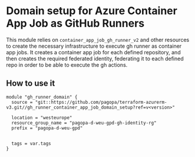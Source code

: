 # Domain setup for Azure Container App Job as GitHub Runners

This module relies on `container_app_job_gh_runner_v2` and other resources to create the necessary infrastructure to execute gh runner as container app jobs.
It creates a container app job for each defined repository, and then creates the required federated identity, federating it to each defined repo in order to be able to execute the gh actions.

## How to use it

```hcl 
module "gh_runner_domain" {
  source = "git::https://github.com/pagopa/terraform-azurerm-v3.git//gh_runner_container_app_job_domain_setup?ref=v<version>"
  
  location = "westeurope"
  resource_group_name = "pagopa-d-weu-gpd-gh-identity-rg"
  prefix = "pagopa-d-weu-gpd"
  

  tags = var.tags
} 

```
